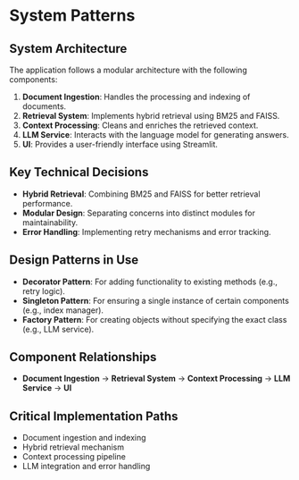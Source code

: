 # System Patterns

## System Architecture
The application follows a modular architecture with the following components:
1. **Document Ingestion**: Handles the processing and indexing of documents.
2. **Retrieval System**: Implements hybrid retrieval using BM25 and FAISS.
3. **Context Processing**: Cleans and enriches the retrieved context.
4. **LLM Service**: Interacts with the language model for generating answers.
5. **UI**: Provides a user-friendly interface using Streamlit.

## Key Technical Decisions
- **Hybrid Retrieval**: Combining BM25 and FAISS for better retrieval performance.
- **Modular Design**: Separating concerns into distinct modules for maintainability.
- **Error Handling**: Implementing retry mechanisms and error tracking.

## Design Patterns in Use
- **Decorator Pattern**: For adding functionality to existing methods (e.g., retry logic).
- **Singleton Pattern**: For ensuring a single instance of certain components (e.g., index manager).
- **Factory Pattern**: For creating objects without specifying the exact class (e.g., LLM service).

## Component Relationships
- **Document Ingestion** → **Retrieval System** → **Context Processing** → **LLM Service** → **UI**

## Critical Implementation Paths
- Document ingestion and indexing
- Hybrid retrieval mechanism
- Context processing pipeline
- LLM integration and error handling
